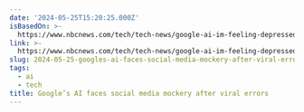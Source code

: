 ```yaml
---
date: '2024-05-25T15:20:25.000Z'
isBasedOn: >-
  https://www.nbcnews.com/tech/tech-news/google-ai-im-feeling-depressed-cheese-not-sticking-to-pizza-error-rcna153301
link: >-
  https://www.nbcnews.com/tech/tech-news/google-ai-im-feeling-depressed-cheese-not-sticking-to-pizza-error-rcna153301
slug: 2024-05-25-googles-ai-faces-social-media-mockery-after-viral-errors
tags:
  - ai
  - tech
title: Google’s AI faces social media mockery after viral errors
---
```

 
